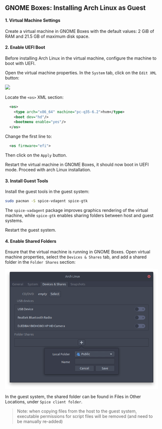 ## GNOME Boxes: Installing Arch Linux as Guest

#### 1. Virtual Machine Settings

Create a virtual machine in GNOME Boxes with the default values: 2 GiB of RAM and 21.5 GB of maximum disk space.

#### 2. Enable UEFI Boot

Before installing Arch Linux in the virtual machine, configure the machine to boot with UEFI.

Open the virtual machine properties. In the `System` tab, click on the `Edit XML` button:

![](/home/drakkar/Github/arch-install/images/boxes-editxml.png)

Locate the `<os>` XML section:

```xml
  <os>
    <type arch="x86_64" machine="pc-q35-6.2">hvm</type>
    <boot dev="hd"/>
    <bootmenu enable="yes"/>
  </os>
```

Change the first line to:

```xml
  <os firmware="efi">
```

Then click on the `Apply` button.

Restart the virtual machine in GNOME Boxes, it should now boot in UEFI mode. Proceed with arch Linux installation.

#### 3. Install Guest Tools

Install the guest tools in the guest system:

```bash
sudo pacman -S spice-vdagent spice-gtk
```

The `spice-vadagent` package improves graphics rendering of the virtual machine, while `spice-gtk` enables sharing folders between host and guest systems.

Restart the guest system.

#### 4. Enable Shared Folders

Ensure that the virtual machine is running in GNOME Boxes. Open virtual machine properties, select the `Devices & Shares` tab, and add a shared folder in the `Folder Shares` section:

![image-20220125104414235](images/boxes-addshare.png)

In the guest system, the shared folder can be found in Files in Other Locations, under `Spice client folder`.

> Note: when copying files from the host to the guest system, executable permissions for script files will be removed (and need to be manually re-added)
